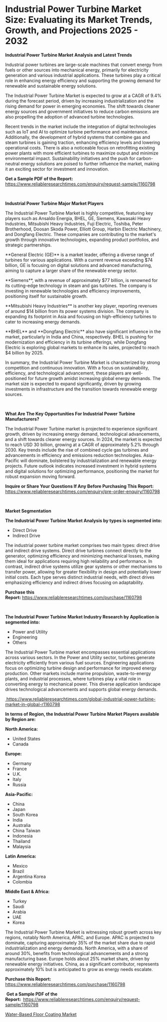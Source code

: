 <p><h1>Industrial Power Turbine Market Size: Evaluating its Market Trends, Growth, and Projections 2025 - 2032</h1></p><p><strong>Industrial Power Turbine Market Analysis and Latest Trends</strong></p>
<p><p>Industrial power turbines are large-scale machines that convert energy from fuels or other sources into mechanical energy, primarily for electricity generation and various industrial applications. These turbines play a critical role in enhancing energy efficiency and supporting the growing demand for renewable and sustainable energy solutions.</p><p>The Industrial Power Turbine Market is expected to grow at a CAGR of 9.4% during the forecast period, driven by increasing industrialization and the rising demand for power in emerging economies. The shift towards cleaner energy sources and government initiatives to reduce carbon emissions are also propelling the adoption of advanced turbine technologies.</p><p>Recent trends in the market include the integration of digital technologies such as IoT and AI to optimize turbine performance and maintenance. Additionally, the development of hybrid systems that combine gas and steam turbines is gaining traction, enhancing efficiency levels and lowering operational costs. There is also a noticeable focus on retrofitting existing power plants with more efficient turbines to maximize output and minimize environmental impact. Sustainability initiatives and the push for carbon-neutral energy solutions are poised to further influence the market, making it an exciting sector for investment and innovation.</p></p>
<p><strong>Get a Sample PDF of the Report:&nbsp;</strong> <a href="https://www.reliableresearchtimes.com/enquiry/request-sample/1160798?utm_campaign=2644&utm_medium=2&utm_source=Github&utm_content=ia&utm_term=22032025&utm_id=industrial-power-turbine">https://www.reliableresearchtimes.com/enquiry/request-sample/1160798</a></p>
<p>&nbsp;</p>
<p><strong>Industrial Power Turbine Major Market Players</strong></p>
<p><p>The Industrial Power Turbine Market is highly competitive, featuring key players such as Ansaldo Energia, BHEL, GE, Siemens, Kawasaki Heavy Industries, Mitsubishi Heavy Industries, Fuji Electric, Toshiba, Peter Brotherhood, Doosan Skoda Power, Elliott Group, Harbin Electric Machinery, and Dongfang Electric. These companies are contributing to the market's growth through innovative technologies, expanding product portfolios, and strategic partnerships.</p><p>**General Electric (GE)** is a market leader, offering a diverse range of turbines for various applications. With a current revenue exceeding $74 billion, GE is focusing on digital solutions and advanced manufacturing, aiming to capture a larger share of the renewable energy sector.</p><p>**Siemens**, with a revenue of approximately $77 billion, is renowned for its cutting-edge technology in steam and gas turbines. The company is investing in renewable technologies and efficiency improvements, positioning itself for sustainable growth.</p><p>**Mitsubishi Heavy Industries** is another key player, reporting revenues of around $14 billion from its power systems division. The company is expanding its footprint in Asia and focusing on high-efficiency turbines to cater to increasing energy demands.</p><p>**BHEL** and **Dongfang Electric** also have significant influence in the market, particularly in India and China, respectively. BHEL is pushing for modernization and efficiency in its turbine offerings, while Dongfang Electric is exploring global markets to enhance its sales, projected to reach $4 billion by 2025.</p><p>In summary, the Industrial Power Turbine Market is characterized by strong competition and continuous innovation. With a focus on sustainability, efficiency, and technological advancement, these players are well-positioned for future growth amidst increasing global energy demands. The market size is expected to expand significantly, driven by growing investments in infrastructure and the transition towards renewable energy sources.</p></p>
<p>&nbsp;</p>
<p><strong>What Are The Key Opportunities For Industrial Power Turbine Manufacturers?</strong></p>
<p><p>The Industrial Power Turbine market is projected to experience significant growth, driven by increasing energy demand, technological advancements, and a shift towards cleaner energy sources. In 2024, the market is expected to reach USD 30 billion, growing at a CAGR of approximately 5.2% through 2030. Key trends include the rise of combined cycle gas turbines and advancements in efficiency and emissions reduction technologies. Asia-Pacific will dominate, bolstered by industrialization and renewable energy projects. Future outlook indicates increased investment in hybrid systems and digital solutions for optimizing performance, positioning the market for robust expansion moving forward.</p></p>
<p><strong>Inquire or Share Your Questions If Any Before Purchasing This Report:</strong> <a href="https://www.reliableresearchtimes.com/enquiry/pre-order-enquiry/1160798?utm_campaign=2644&utm_medium=2&utm_source=Github&utm_content=ia&utm_term=22032025&utm_id=industrial-power-turbine">https://www.reliableresearchtimes.com/enquiry/pre-order-enquiry/1160798</a></p>
<p>&nbsp;</p>
<p><strong>Market Segmentation</strong></p>
<p><strong>The Industrial Power Turbine Market Analysis by types is segmented into:</strong></p>
<p><ul><li>Direct Drive</li><li>Indirect Drive</li></ul></p>
<p><p>The industrial power turbine market comprises two main types: direct drive and indirect drive systems. Direct drive turbines connect directly to the generator, optimizing efficiency and minimizing mechanical losses, making them ideal for applications requiring high reliability and performance. In contrast, indirect drive systems utilize gear systems or other mechanisms to transfer power, allowing for greater flexibility in design and potentially lower initial costs. Each type serves distinct industrial needs, with direct drives emphasizing efficiency and indirect drives focusing on adaptability.</p></p>
<p><strong>Purchase this Report:&nbsp;</strong><a href="https://www.reliableresearchtimes.com/purchase/1160798?utm_campaign=2644&utm_medium=2&utm_source=Github&utm_content=ia&utm_term=22032025&utm_id=industrial-power-turbine">https://www.reliableresearchtimes.com/purchase/1160798</a></p>
<p>&nbsp;</p>
<p><strong>The Industrial Power Turbine Market Industry Research by Application is segmented into:</strong></p>
<p><ul><li>Power and Utility</li><li>Engineering</li><li>Others</li></ul></p>
<p><p>The Industrial Power Turbine market encompasses essential applications across various sectors. In the Power and Utility sector, turbines generate electricity efficiently from various fuel sources. Engineering applications focus on optimizing turbine design and performance for improved energy production. Other markets include marine propulsion, waste-to-energy plants, and industrial processes, where turbines play a vital role in converting energy to mechanical power. This diverse application landscape drives technological advancements and supports global energy demands.</p></p>
<p><a href="https://www.reliableresearchtimes.com/global-industrial-power-turbine-market-in-global-r1160798?utm_campaign=2644&utm_medium=2&utm_source=Github&utm_content=ia&utm_term=22032025&utm_id=industrial-power-turbine">&nbsp;https://www.reliableresearchtimes.com/global-industrial-power-turbine-market-in-global-r1160798</a></p>
<p><strong>In terms of Region, the Industrial Power Turbine Market Players available by Region are:</strong></p>
<p>
    <p> <strong> North America: </strong>
        <ul>
            <li>United States</li>
            <li>Canada</li>
        </ul>
        </p> 
    <p> <strong> Europe: </strong>
        <ul>
            <li>Germany</li>
            <li>France</li>
            <li>U.K.</li>
            <li>Italy</li>
            <li>Russia</li>
        </ul>
        </p> 
    <p> <strong> Asia-Pacific: </strong>
        <ul>
            <li>China</li>
            <li>Japan</li>
            <li>South Korea</li>
            <li>India</li>
            <li>Australia</li>
            <li>China Taiwan</li>
            <li>Indonesia</li>
            <li>Thailand</li>
            <li>Malaysia</li>
        </ul>
        </p> 
    <p> <strong> Latin America: </strong>
        <ul>
            <li>Mexico</li>
            <li>Brazil</li>
            <li>Argentina Korea</li>
            <li>Colombia</li>
        </ul>
        </p> 
    <p> <strong> Middle East & Africa: </strong>
        <ul>
            <li>Turkey</li>
            <li>Saudi</li>
            <li>Arabia</li>
            <li>UAE</li>
            <li>Korea</li>
        </ul>
    </p>
    </p>
<p><p>The Industrial Power Turbine Market is witnessing robust growth across key regions, notably North America, APAC, and Europe. APAC is projected to dominate, capturing approximately 35% of the market share due to rapid industrialization and energy demands. North America, with a share of around 30%, benefits from technological advancements and a strong manufacturing base. Europe holds about 25% market share, driven by renewable energy initiatives. China, as a significant contributor, represents approximately 10% but is anticipated to grow as energy needs escalate.</p></p>
<p><strong>Purchase this Report: </strong><a href="https://www.reliableresearchtimes.com/purchase/1160798?utm_campaign=2644&utm_medium=2&utm_source=Github&utm_content=ia&utm_term=22032025&utm_id=industrial-power-turbine">https://www.reliableresearchtimes.com/purchase/1160798</a></p>
<p>&nbsp;<strong>Get a Sample PDF of the Report:&nbsp;&nbsp;</strong><a href="https://www.reliableresearchtimes.com/enquiry/request-sample/1160798?utm_campaign=2644&utm_medium=2&utm_source=Github&utm_content=ia&utm_term=22032025&utm_id=industrial-power-turbine">https://www.reliableresearchtimes.com/enquiry/request-sample/1160798</a></p>
<p><strong></strong></p>
<p><p><a href="https://github.com/vjorelaclliv/Market-Research-Report-List-1/blob/main/water-based-floor-coating-market.md?utm_campaign=2644&utm_medium=2&utm_source=Github&utm_content=ia&utm_term=22032025&utm_id=industrial-power-turbine">Water-Based Floor Coating Market</a></p></p>